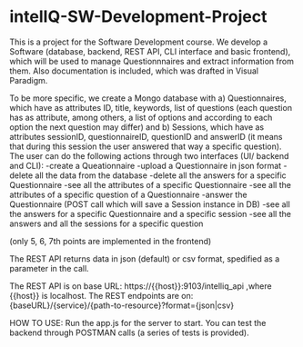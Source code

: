 # intelIQ-SW-Development-Project

This is a project for the Software Development course. We develop a Software (database, backend, REST API, CLI interface and basic frontend), which will be used to manage Questionnnaires and extract information from them. 
Also documentation is included, which was drafted in Visual Paradigm.

To be more specific, we create a Mongo database with a) Questionnaires, which have as attributes ID, title, keywords, list of questions (each question has as attribute, among others, a list of options and according to each option the next question may differ) and b) Sessions, which have as attributes sessionID, questionnaireID, questionID and answerID (it means that during this session the user answered that way a specific question).
The user can do the following actions through two interfaces (UI/ backend and CLI):
-create a Queationnaire
-upload a Questionnaire in json format
-delete all the data from the database
-delete all the answers for a specific Questionnaire
-see all the attributes of a specific Questionnaire
-see all the attributes of a specific question of a Questionnaire
-answer the Questionnaire (POST call which will save a Session instance in DB)
-see all the answers for a specific Questionnaire and a specific session
-see all the answers and all the sessions for a specific question

(only 5, 6, 7th points are implemented in the frontend)

The REST API returns data in json (default) or csv format, spedified as a parameter in the call.

The REST API is on base URL:  https://{{host}}:9103/intelliq_api   ,where {{host}} is localhost.
The REST endpoints are on:    {baseURL}/{service}/{path-to-resource}?format={json|csv}

HOW TO USE:
Run the app.js for the server to start. You can test the backend through POSTMAN calls (a series of tests is provided).
